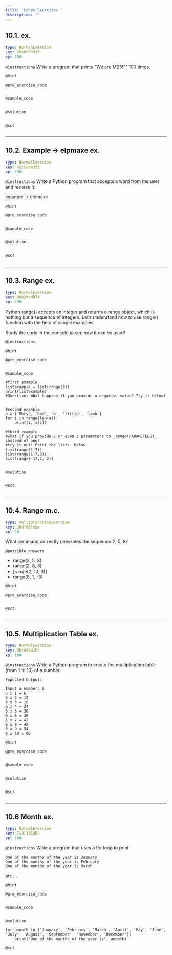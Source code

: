 ```yaml
---
title: 'Loops Exercises '
description: ""
---
```


## 10.1. ex.

```yaml
type: NormalExercise
key: 2b50d303a9
xp: 100
```



`@instructions`
Write a program that prints "We are M23!"" 100 times.

`@hint`


`@pre_exercise_code`
```{python}

```

`@sample_code`
```{python}

```

`@solution`
```{python}

```

`@sct`
```{python}

```

---

## 10.2. Example -> elpmaxe ex.

```yaml
type: NormalExercise
key: 42c59d43f2
xp: 100
```



`@instructions`
Write a Python program that accepts a word from the user and reverse it.

example -> elpmaxe

`@hint`


`@pre_exercise_code`
```{python}

```

`@sample_code`
```{python}

```

`@solution`
```{python}

```

`@sct`
```{python}

```

---

## 10.3. Range ex.

```yaml
type: NormalExercise
key: d9e3dedb74
xp: 100
```

Python range() accepts an integer and returns a range object, which is nothing but a sequence of integers. Let’s understand how to use range() function with the help of simple examples.

Study the code in the console to see how it can be used!

`@instructions`


`@hint`


`@pre_exercise_code`
```{python}

```

`@sample_code`
```{python}
#first example 
listexample = list(range(3))
print(listexample)
#Question: What happens if you provide a negative value? Try it below!
 

#second example
a = ['Mary', 'had', 'a', 'little', 'lamb']
for i in range(len(a)):
    print(i, a[i])
    
#third example    
#what if you provide 2 or even 3 parameters to _range(PARAMETERS)_ instead of one?  
#try it out! Print the lists  below
list(range(1,7))
list(range(1,7,3))
list(range(-17,7, 2))


```

`@solution`
```{python}

```

`@sct`
```{python}

```

---

## 10.4. Range m.c.

```yaml
type: MultipleChoiceExercise
key: 20df05fcbe
xp: 50
```

What command correctly generates the sequence 2, 5, 8?

`@possible_answers`
- range(2, 5, 8)
- range(2, 8, 3)
- [range(2, 10, 3)]
- range(8, 1, -3)

`@hint`


`@pre_exercise_code`
```{python}

```

`@sct`
```{python}

```

---

## 10.5. Multiplication Table ex.

```yaml
type: NormalExercise
key: 6bcb68a16a
xp: 100
```



`@instructions`
Write a Python program to create the multiplication table (from 1 to 10) of a number.
```
Expected Output:

Input a number: 6                                                       
6 x 1 = 6                                                               
6 x 2 = 12                                                              
6 x 3 = 18                                                              
6 x 4 = 24                                                              
6 x 5 = 30                                                              
6 x 6 = 36                                                              
6 x 7 = 42                                                              
6 x 8 = 48                                                              
6 x 9 = 54                                                              
6 x 10 = 60 
```

`@hint`


`@pre_exercise_code`
```{python}

```

`@sample_code`
```{python}

```

`@solution`
```{python}

```

`@sct`
```{python}

```

---

## 10.6 Month ex.

```yaml
type: NormalExercise
key: 719f151d9a
xp: 100
```



`@instructions`
Write a program that uses a for loop to print
```
One of the months of the year is January
One of the months of the year is February
One of the months of the year is March
```

etc …

`@hint`


`@pre_exercise_code`
```{python}

```

`@sample_code`
```{python}

```

`@solution`
```{python}
for amonth in ['January', 'February', 'March', 'April', 'May', 'June', 'July', 'August', 'September', 'November', 'December']:
    print("One of the months of the year is", amonth)
```

`@sct`
```{python}

```
